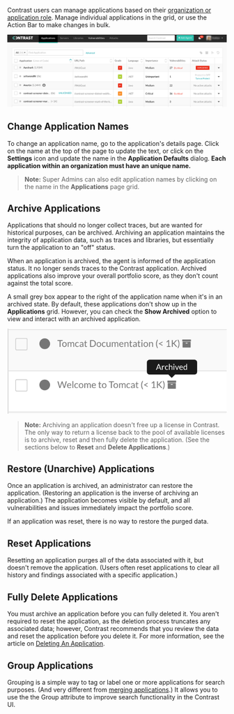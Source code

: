 <!--
title: "Managing Applications"
description: "Overview of the core operations for an application from the action bar."
tags: "user ui application manage archiving restoring resetting deleting"
-->

Contrast users can manage applications based on their [organization or application role](admin-manageorgsroleperm.html#roles). Manage individual applications in the grid, or use the Action Bar to make changes in bulk. 

<a href="assets/images/Applications-page.png" rel="lightbox" title="Applications page"><img class="thumbnail" src="assets/images/Applications-page.png"/></a>

## Change Application Names 

To change an application name, go to the application's details page. Click on the name at the top of the page to update the text, or click on the **Settings** icon and update the name in the **Application Defaults** dialog. **Each application within an organization must have an unique name.** 

> **Note:** Super Admins can also edit application names by clicking on the name in the **Applications** page grid. 

## Archive Applications

Applications that should no longer collect traces, but are wanted for historical purposes, can be archived. Archiving an application maintains the integrity of application data, such as traces and libraries, but essentially turn the application to an "off" status.

When an application is archived, the agent is informed of the application status. It no longer sends traces to the Contrast application. Archived applications also improve your overall portfolio score, as they don't count against the total score. 

A small grey box appear to the right of the application name when it's in an archived state. By default, these applications don't show up in the **Applications** grid. However, you can check the **Show Archived** option to view and interact with an archived application.

<a href="assets/images/Archived_App.png" rel="lightbox" title="Example Archived Application"><img class="thumbnail" src="assets/images/Archived_App.png"/></a>

> **Note:** Archiving an application doesn't free up a license in Contrast. The only way to return a license back to the pool of available licenses is to archive, reset and then fully delete the application. (See the sections below to **Reset** and **Delete Applications**.)

## Restore (Unarchive) Applications 

Once an application is archived, an administrator can restore the application. (Restoring an application is the inverse of archiving an application.) The application becomes visible by default, and all vulnerabilities and issues immediately impact the portfolio score.

If an application was reset, there is no way to restore the purged data. 

## Reset Applications

Resetting an application purges all of the data associated with it, but doesn't remove the application. (Users often reset applications to clear all history and findings associated with a specific application.)

## Fully Delete Applications 

You must archive an application before you can fully deleted it. You aren't required to reset the application, as the deletion process truncates any associated data; however, Contrast recommends that you review the data and reset the application before you delete it. For more information, see the article on [Deleting An Application](user-appsmanage.html#delete). 

## Group Applications

Grouping is a simple way to tag or label one or more applications for search purposes. (And very different from [merging applications](user-appsmanage.html#merge).) It allows you to use the the Group attribute to improve search functionality in the Contrast UI.


